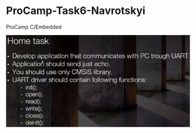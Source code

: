 # ProCamp-Task6-Navrotskyi
ProCamp C/Embedded

![Tasks](https://github.com/sg6336/ProCamp-Task6-Navrotskyi/blob/main/C%20Task6%20STM32%20UART.jpg)
